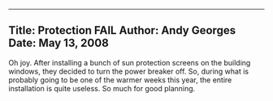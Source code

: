 -----
Title:  Protection FAIL
Author: Andy Georges
Date: May 13, 2008
----







Oh joy. After installing a bunch of sun protection screens on the
building windows, they decided to turn the power breaker off. So, during
what is probably going to be one of the warmer weeks this year, the
entire installation is quite useless. So much for good planning.




